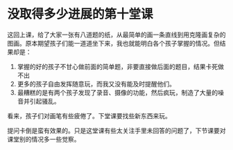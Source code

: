 # 没取得多少进展的第十堂课

这回上课，给了大家一张有八道题的纸，从最简单的画一条直线到用克隆画复杂的图画。原本期望孩子们能一道道坐下来，我也就能明白各个孩子掌握的情况。但结果却是：
1. 掌握的好的孩子不甘心做前面的简单题，非要直接做后面的题目，结果卡死做不出
2. 更多的孩子自由发挥随意玩，而我又没有能及时提醒他们。
3. 最糟糕的是有两个孩子发现了录音、摄像的功能，然后疯玩，制造了大量的噪音并引起骚乱。

看来，孩子们对画笔有些疲倦了。下堂课要找些新东西来玩。

提问卡倒是蛮有效果的。只是这堂课有些太关注手里未回答的问题了，下节课要对课堂别的情况多一些觉察。
